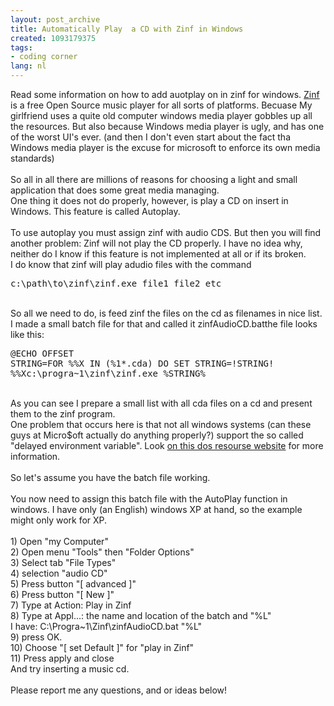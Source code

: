 ```yaml
---
layout: post_archive
title: Automatically Play  a CD with Zinf in Windows
created: 1093179375
tags:
- coding corner
lang: nl
---
```

Read some information on how to add auotplay on in zinf for windows. [Zinf](http://zinf.org) is a free Open Source music player for all sorts of platforms. <!--break-->Becuase My girlfriend uses a quite old computer windows media player gobbles up all the resources. But also because Windows media player is ugly, and has one of the worst UI's ever. (and then I don't even start about the fact tha Windows media player is the excuse for microsoft to enforce its own media standards)<br /><br />So all in all there are millions of reasons for choosing a light and small application that does some great media managing. <br />One thing it does not do properly, however, is play a CD on insert in Windows. This feature is called Autoplay.<br /><br />To use autoplay you must assign zinf with audio CDS. But then you will find another problem: Zinf will not play the CD properly. I have no idea why, neither do I know if this feature is not implemented at all or if its broken. <br />I do know that zinf will play adudio files with the command<br /><pre>c:\path\to\zinf\zinf.exe file1 file2 etc</pre><br />So all we need to do, is feed zinf the files on the cd as filenames in nice list.<br />I made a small batch file for that and called it zinfAudioCD.batthe file looks like this:<br /><pre>@ECHO OFFSET STRING=FOR %%X IN (%1*.cda) DO SET STRING=!STRING! %%Xc:\progra~1\zinf\zinf.exe %STRING%</pre><br />As you can see I prepare a small list with all cda files on a cd and present them to the zinf program.<br />One problem that occurs here is that not all windows systems (can these guys at Micro$oft actually do anything properly?) support the so called "delayed environment variable". Look [on this dos resourse website](http://ss64.com/nt/cmd.html) for more information.<br /><br />So let's assume you have the batch file working. <br /><br />You now need to assign this batch file with the AutoPlay function in windows. I have only (an English) windows XP at hand, so the example might only work for XP.<br /><br />1) Open "my Computer"<br />2) Open menu "Tools" then "Folder Options"<br />3) Select tab "File Types"<br />4) selection "audio CD"<br />5) Press button "[ advanced ]"<br />6) Press button "[ New ]"<br />7) Type at Action: Play in Zinf<br />8) Type at Appl...: the name and location of the batch and "%L" <br />I have: C:\Progra~1\Zinf\zinfAudioCD.bat "%L"<br />9) press OK.<br />10) Choose "[ set Default ]" for "play in Zinf"<br />11) Press apply and close <br />And try inserting a music cd.<br /><br />Please report me any questions, and or ideas below!
